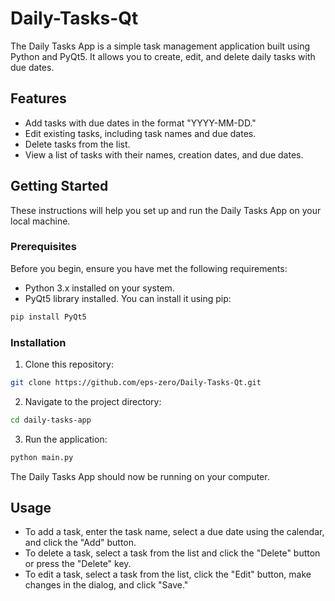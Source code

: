 # Daily-Tasks-Qt

The Daily Tasks App is a simple task management application built using Python and PyQt5. It allows you to create, edit, and delete daily tasks with due dates.

## Features

- Add tasks with due dates in the format "YYYY-MM-DD."
- Edit existing tasks, including task names and due dates.
- Delete tasks from the list.
- View a list of tasks with their names, creation dates, and due dates.

## Getting Started

These instructions will help you set up and run the Daily Tasks App on your local machine.

### Prerequisites

Before you begin, ensure you have met the following requirements:

- Python 3.x installed on your system.
- PyQt5 library installed. You can install it using pip:

```bash
pip install PyQt5
```

### Installation

1. Clone this repository:

```bash
git clone https://github.com/eps-zero/Daily-Tasks-Qt.git
```

2. Navigate to the project directory:

```bash
cd daily-tasks-app
```

3. Run the application:

```bash
python main.py
```

The Daily Tasks App should now be running on your computer.

## Usage

- To add a task, enter the task name, select a due date using the calendar, and click the "Add" button.
- To delete a task, select a task from the list and click the "Delete" button or press the "Delete" key.
- To edit a task, select a task from the list, click the "Edit" button, make changes in the dialog, and click "Save."

